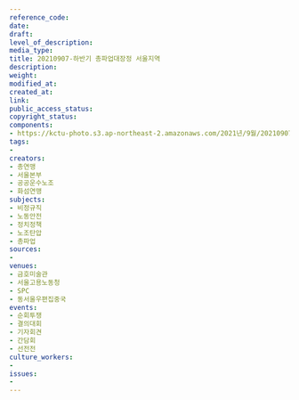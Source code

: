 ```yaml
---
reference_code: 
date: 
draft: 
level_of_description: 
media_type: 
title: 20210907-하반기 총파업대장정 서울지역
description: 
weight: 
modified_at: 
created_at: 
link: 
public_access_status: 
copyright_status: 
components:
- https://kctu-photo.s3.ap-northeast-2.amazonaws.com/2021년/9월/20210907-하반기+총파업대장정+서울지역/_R6X0016.jpg
tags:
- 
creators:
- 총연맹
- 서울본부
- 공공운수노조
- 화섬연맹
subjects:
- 비정규직
- 노동안전
- 정치정책
- 노조탄압
- 총파업
sources:
- 
venues:
- 금호미술관
- 서울고용노동청
- SPC
- 동서울우편집중국
events:
- 순회투쟁
- 결의대회
- 기자회견
- 간담회
- 선전전
culture_workers:
- 
issues:
- 
---
```

